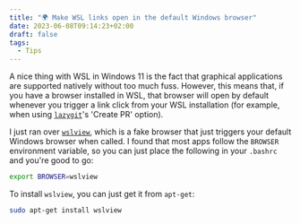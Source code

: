 ```yaml
---
title: "🌍 Make WSL links open in the default Windows browser"
date: 2023-06-08T09:14:23+02:00
draft: false
tags:
  - Tips
---
```


A nice thing with WSL in Windows 11 is the fact that graphical applications are supported natively without too much fuss. However, this means that, if you have a browser installed in WSL, that browser will open by default whenever you trigger a link click from your WSL installation (for example, when using [`lazygit`](https://github.com/jesseduffield/lazygit)'s 'Create PR' option).

I just ran over [`wslview`](https://wslutiliti.es/wslu/man/wslview.html), which is a fake browser that just triggers your default Windows browser when called. I found that most apps follow the `BROWSER` environment variable, so you can just place the following in your `.bashrc` and you're good to go:

```bash
export BROWSER=wslview
```

To install `wslview`, you can just get it from `apt-get`:

```bash
sudo apt-get install wslview
```
